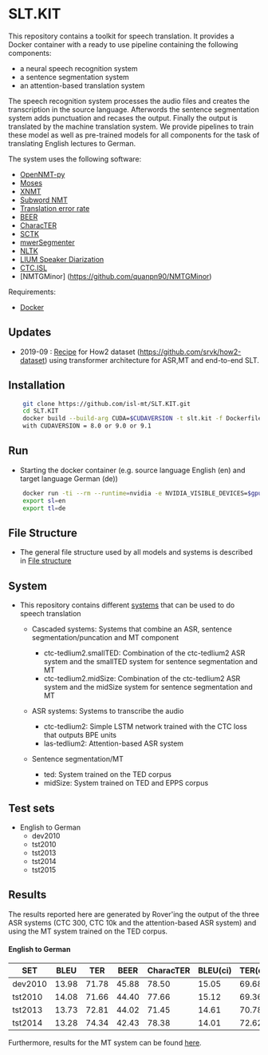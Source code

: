 # SLT.KIT

This repository contains a toolkit for speech translation. It provides a Docker container with a ready to use pipeline containing the following components:
* a neural speech recognition system
* a sentence segmentation system
* an attention-based translation system

The speech recognition system processes the audio files and creates the transcription in the source language. Afterwords the sentence segmentation system adds punctuation and recases the output. Finally the output is translated by the machine translation system. We provide pipelines to train these model as well as pre-trained models for all components for the task of translating English lectures to German.

The system uses the following software:
* [OpenNMT-py](https://github.com/OpenNMT/OpenNMT-py)
* [Moses](http://www.statmt.org/moses/)
* [XNMT](https://github.com/neulab/xnmt)
* [Subword NMT](https://github.com/rsennrich/subword-nmt)
* [Translation error rate](http://www.cs.umd.edu/%7Esnover/tercom/)
* [BEER](https://github.com/stanojevic/beer)
* [CharacTER](https://github.com/rwth-i6/CharacTER)
* [SCTK](http://www1.icsi.berkeley.edu/Speech/docs/sctk-1.2/sclite.htm)
* [mwerSegmenter](https://www-i6.informatik.rwth-aachen.de/web/Software/mwerSegmenter.tar.gz)
* [NLTK](http://www.nltk.org/)
* [LIUM Speaker Diarization](http://lium3.univ-lemans.fr/diarization/doku.php)
* [CTC.ISL](https://github.com/markus-m-u-e-l-l-e-r/CTC.ISL)
* [NMTGMinor] (https://github.com/quanpn90/NMTGMinor)


Requirements:
* [Docker](https://www.docker.com/)

## Updates ##

* 2019-09 : [Recipe](systems/iwslt2019/how2/Train.sh) for How2 dataset (https://github.com/srvk/how2-dataset) using transformer architecture for ASR,MT and end-to-end SLT.

## Installation ##

```bash
    git clone https://github.com/isl-mt/SLT.KIT.git
    cd SLT.KIT
    docker build --build-arg CUDA=$CUDAVERSION -t slt.kit -f Dockerfile.ST-Baseline .
    with CUDAVERSION = 8.0 or 9.0 or 9.1
```

## Run ##


* Starting the docker container (e.g. source language English (en) and target language German (de))


```bash
    docker run -ti --rm --runtime=nvidia -e NVIDIA_VISIBLE_DEVICES=$gpuid slt.kit
    export sl=en
    export tl=de
```


## File Structure ##

* The general file structure used by all models and systems is described in [File structure](docs/FileStructure.md)


## System ##

* This repository contains different [systems](docs/Systems.md) that can be used to do speech translation
  * Cascaded systems: Systems that combine an ASR, sentence segmentation/puncation and MT component
    * ctc-tedlium2.smallTED: Combination of the ctc-tedlium2 ASR system and the smallTED system for sentence segmentation and MT
    * ctc-tedlium2.midSize: Combination of the ctc-tedlium2 ASR system and the midSize system for sentence segmentation and MT

  * ASR systems: Systems to transcribe the audio
    * ctc-tedlium2: Simple LSTM network trained with the CTC loss that outputs BPE units
    * las-tedlium2: Attention-based ASR system

  * Sentence segmentation/MT
    * ted: System trained on the TED corpus
    * midSize: System trained on TED and EPPS corpus


## Test sets ##
* English to German
  * dev2010
  * tst2010
  * tst2013
  * tst2014
  * tst2015


## Results ##
The results reported here are generated by Rover'ing the output of the three ASR systems (CTC 300, CTC 10k and the attention-based ASR system) and using the MT system trained on the TED corpus.

#### English to German ####

| SET | BLEU | TER | BEER | CharacTER | BLEU(ci) | TER(ci) |
| --- | ---- | --- | ---- | --------- | -------- | ------- |
| dev2010 | 13.98 | 71.78 | 45.88 | 78.50 | 15.05 | 69.68 |
| tst2010 | 14.08 | 71.66 | 44.40 | 77.66 | 15.12 | 69.36 |
| tst2013 | 13.73 | 72.81 | 44.02 | 71.45 | 14.61 | 70.78 |
| tst2014 | 13.28 | 74.34 | 42.43 | 78.38 | 14.01 | 72.62 |

Furthermore, results for the MT system can be found [here](docs/mtResults.md).
